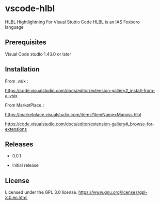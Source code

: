 # vscode-hlbl

HLBL Hightlightning For Visual Studio Code
HLBL is an IAS Foxboro language

## Prerequisites

Visual Code studio 1.43.0 or later

## Installation

From .vsix : 

https://code.visualstudio.com/docs/editor/extension-gallery#_install-from-a-vsix

From MarketPlace :

https://marketplace.visualstudio.com/items?itemName=Manoss.hlbl

https://code.visualstudio.com/docs/editor/extension-gallery#_browse-for-extensions


## Releases

* 0.0.1
 - Initial release 

 ## License

 Licensed under the GPL 3.0 license.
 https://www.gnu.org/licenses/gpl-3.0.en.html

